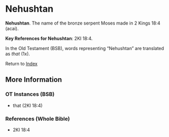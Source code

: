 # Nehushtan
**Nehushtan**. 
The name of the bronze serpent Moses made in 2 Kings 18:4 (acai). 


**Key References for Nehushtan**: 
2KI 18:4. 


In the Old Testament (BSB), words representing “Nehushtan” are translated as 
*that* (1x). 




Return to [Index](00-Index.md)

## More Information

### OT Instances (BSB)

* that (2KI 18:4)



### References (Whole Bible)

* 2KI 18:4



